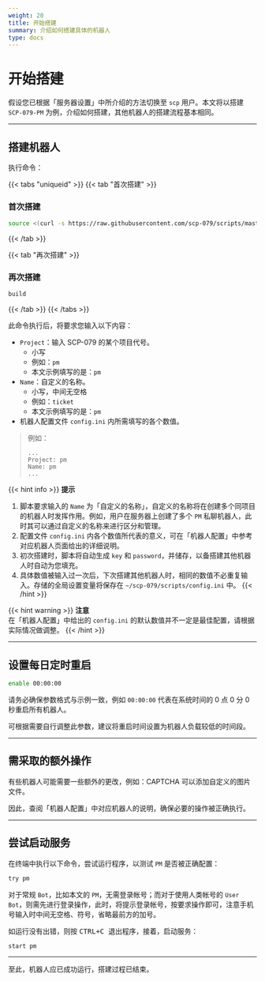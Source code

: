 ```yaml
---
weight: 20
title: 开始搭建
summary: 介绍如何搭建具体的机器人
type: docs
---
```


# 开始搭建

假设您已根据「服务器设置」中所介绍的方法切换至 `scp` 用户。本文将以搭建 `SCP-079-PM` 为例，介绍如何搭建，其他机器人的搭建流程基本相同。

---

## 搭建机器人

执行命令：

{{< tabs "uniqueid" >}}
{{< tab "首次搭建" >}}
### 首次搭建

```bash
source <(curl -s https://raw.githubusercontent.com/scp-079/scripts/master/build.sh)
```
{{< /tab >}}

{{< tab "再次搭建" >}}

### 再次搭建

```bash
build
```
{{< /tab >}}
{{< /tabs >}}

此命令执行后，将要求您输入以下内容：

- `Project`：输入 SCP-079 的某个项目代号。
    - 小写
    - 例如：`pm`
    - 本文示例填写的是：`pm`
- `Name`：自定义的名称。
    - 小写，中间无空格
    - 例如：`ticket`
    - 本文示例填写的是：`pm`
- 机器人配置文件 `config.ini` 内所需填写的各个数值。

> 例如：
>
> ```
> ...
> Project: pm
> Name: pm
> ...
> ```

{{< hint info >}}
**提示**  

1. 脚本要求输入的 `Name` 为「自定义的名称」，自定义的名称将在创建多个同项目的机器人时发挥作用。例如，用户在服务器上创建了多个 `PM` 私聊机器人，此时其可以通过自定义的名称来进行区分和管理。
2. 配置文件 `config.ini` 内各个数值所代表的意义，可在「机器人配置」中参考对应机器人页面给出的详细说明。
3. 初次搭建时，脚本将自动生成 `key` 和 `password`，并储存，以备搭建其他机器人时自动为您填充。
4. 具体数值被输入过一次后，下次搭建其他机器人时，相同的数值不必重复输入。存储的全局设置变量将保存在 `~/scp-079/scripts/config.ini` 中。
{{< /hint >}}

{{< hint warning >}}
**注意**  
在「机器人配置」中给出的 `config.ini` 的默认数值并不一定是最佳配置，请根据实际情况做调整。
{{< /hint >}}

---

## 设置每日定时重启

```bash
enable 00:00:00
```

请务必确保参数格式与示例一致，例如 `00:00:00` 代表在系统时间的 0 点 0 分 0 秒重启所有机器人。

可根据需要自行调整此参数，建议将重启时间设置为机器人负载较低的时间段。

---

## 需采取的额外操作

有些机器人可能需要一些额外的更改，例如：CAPTCHA 可以添加自定义的图片文件。

因此，查阅「机器人配置」中对应机器人的说明，确保必要的操作被正确执行。

---

## 尝试启动服务

在终端中执行以下命令，尝试运行程序，以测试 `PM` 是否被正确配置：

```bash
try pm
```

对于常规 `Bot`，比如本文的 `PM`，无需登录帐号；而对于使用人类帐号的 `User Bot`，则需先进行登录操作，此时，将提示登录帐号，按要求操作即可，注意手机号输入时中间无空格、符号，省略最前方的加号。

如运行没有出错，则按 <kbd><kbd>CTRL</kbd>+<kbd>C</kbd> 退出程序，接着，启动服务：

```bash
start pm
```

---

至此，机器人应已成功运行，搭建过程已结束。
